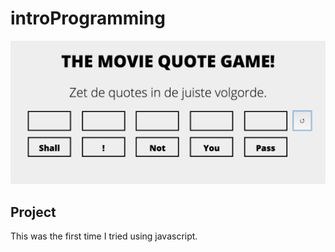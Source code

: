 # introProgramming
![cover](movieQuoteGame_preview)

## Project
This was the first time I tried using javascript.
